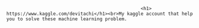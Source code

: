                                                      <h1> https://www.kaggle.com/devitachi</h1><br>My kaggle account that help you to solve these machine learning problem.
